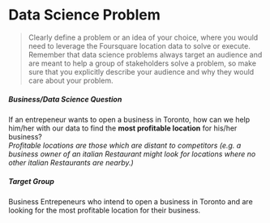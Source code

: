 # Data Science Problem

>Clearly define a problem or an idea of your choice, where you would need to leverage the Foursquare location data to solve or execute. Remember that data science problems always target an audience and are meant to help a group of stakeholders solve a problem, so make sure that you explicitly describe your audience and why they would care about your problem.

##### Business/Data Science Question
If an entrepeneur wants to open a business in Toronto, how can we help him/her with our data to find the **most profitable location** for his/her business?    
_Profitable locations are those which are distant to competitors (e.g. a business owner of an italian Restaurant might look for locations where no other italian Restaurants are nearby.)_

##### Target Group
Business Entrepeneurs who intend to open a business in Toronto and are looking for the most profitable location for their business.
